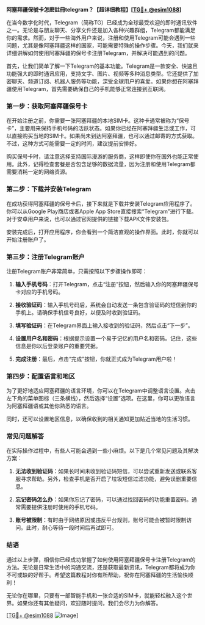 **阿塞拜疆保號卡怎麽註冊telegram？【超详细教程】[[TG💪+ @esim1088](https://t.me/s/esim1088)]**

在当今数字化时代，Telegram（简称TG）已经成为全球最受欢迎的即时通讯软件之一。无论是与朋友聊天、分享文件还是加入各种兴趣群组，Telegram都能满足你的需求。然而，对于一些海外用户来说，注册和使用Telegram可能会遇到一些问题，尤其是像阿塞拜疆这样的国家，可能需要特殊的操作步骤。今天，我们就来详细讲解如何使用阿塞拜疆的保号卡注册Telegram，并解决可能遇到的问题。

首先，让我们简单了解一下Telegram的基本功能。Telegram是一款安全、快速且功能强大的即时通讯应用，支持文字、图片、视频等多种消息类型。它还提供了加密聊天、频道订阅、机器人服务等功能，深受全球用户的喜爱。如果你想在阿塞拜疆使用Telegram，首先需要确保自己的手机能够正常连接到互联网。

### 第一步：获取阿塞拜疆保号卡

在开始注册之前，你需要一张阿塞拜疆的本地SIM卡。这种卡通常被称为“保号卡”，主要用来保持手机号码的活跃状态。如果你已经在阿塞拜疆生活或工作，可以直接购买当地的SIM卡。如果尚未到达阿塞拜疆，也可以通过邮寄的方式获取。不过，这种方式可能需要一定的时间，建议提前安排好。

购买保号卡时，请注意选择支持国际漫游的服务商，这样即使你在国外也能正常使用。此外，记得检查套餐是否包含足够的数据流量，因为注册和使用Telegram都需要消耗一定的网络资源。

### 第二步：下载并安装Telegram

在成功获得阿塞拜疆的保号卡后，接下来就是下载并安装Telegram应用程序了。你可以从Google Play商店或者Apple App Store直接搜索“Telegram”进行下载。对于安卓用户来说，也可以通过官网提供的链接下载APK文件安装包。

安装完成后，打开应用程序，你会看到一个简洁直观的操作界面。此时，你就可以开始注册账户了。

### 第三步：注册Telegram账户

注册Telegram账户非常简单，只需按照以下步骤操作即可：

1. **输入手机号码**：打开Telegram，点击“注册”按钮，然后输入你的阿塞拜疆保号卡对应的手机号码。
   
2. **接收验证码**：输入手机号码后，系统会自动发送一条包含验证码的短信到你的手机上。请确保手机信号良好，以便及时收到验证码。

3. **填写验证码**：在Telegram界面上输入接收到的验证码，然后点击“下一步”。

4. **设置用户名和密码**：根据提示设置一个易于记忆的用户名和密码。记住，这些信息是你以后登录账户的重要凭据。

5. **完成注册**：最后，点击“完成”按钮，你就正式成为Telegram用户啦！

### 第四步：配置语言和地区

为了更好地适应阿塞拜疆的语言环境，你可以在Telegram中调整语言设置。点击左下角的菜单图标（三条横线），然后选择“设置”选项。在这里，你可以更改语言为阿塞拜疆语或其他你熟悉的语言。

同时，还可以设置地区信息，以确保收到的相关通知更加贴近当地的生活习惯。

### 常见问题解答

在实际操作过程中，有些人可能会遇到一些小麻烦。以下是几个常见问题及其解决方案：

1. **无法收到验证码**：如果长时间未收到验证码短信，可以尝试重新发送或联系客服寻求帮助。另外，检查手机是否开启了垃圾短信过滤功能，避免误删重要信息。

2. **忘记密码怎么办**：如果你忘记了密码，可以通过找回密码的功能重置密码。通常需要提供注册时使用的手机号码。

3. **账号被限制**：有时由于网络原因或违反平台规则，账号可能会被暂时限制访问。此时，耐心等待一段时间后再试即可。

### 结语

通过以上步骤，相信你已经成功掌握了如何使用阿塞拜疆保号卡注册Telegram的方法。无论是日常生活中的沟通交流，还是获取最新资讯，Telegram都将成为你不可或缺的好帮手。希望这篇教程对你有所帮助，祝你在阿塞拜疆的生活愉快顺利！

无论你在哪里，只要有一部智能手机和一张合适的SIM卡，就能轻松融入这个世界。如果你还有其他疑问，欢迎随时提问，我们会尽力为你解答。

[[TG💪+ @esim1088](https://t.me/s/esim1088) ![Image](https://i.postimg.cc/4NQfJmqS/Snipaste-2025-05-13-00-14-12.png)]